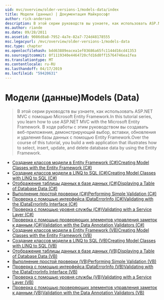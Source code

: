 ```yaml
---
uid: mvc/overview/older-versions-1/models-data/index
title: Модели (данных) | Документация Майкрософт
author: rick-anderson
description: В этой серии руководств вы узнаете, как использовать ASP.NET MVC с помощью Microsoft Entity Framework. В ходе работы с этим руководством сборки веб-приложения...
ms.author: riande
ms.date: 09/28/2011
ms.assetid: 9086d8a8-7952-4a7e-82a7-724d48178555
msc.legacyurl: /mvc/overview/older-versions-1/models-data
msc.type: chapter
ms.openlocfilehash: bdd63889eacea1ef03686a65fc1144d16cd41353
ms.sourcegitcommit: 0f1119340e4464720cfd16d0ff15764746ea1fea
ms.translationtype: MT
ms.contentlocale: ru-RU
ms.lasthandoff: 04/17/2019
ms.locfileid: "59420631"
---
```

# <a name="models-data"></a><span data-ttu-id="d9422-104">Модели (данные)</span><span class="sxs-lookup"><span data-stu-id="d9422-104">Models (Data)</span></span>

> <span data-ttu-id="d9422-105">В этой серии руководств вы узнаете, как использовать ASP.NET MVC с помощью Microsoft Entity Framework.</span><span class="sxs-lookup"><span data-stu-id="d9422-105">In this tutorial series, you learn how to use ASP.NET MVC with the Microsoft Entity Framework.</span></span> <span data-ttu-id="d9422-106">В ходе работы с этим руководством вы создавать веб-приложения, демонстрирующий выбор, вставки, обновления и удаления базы данных с помощью Entity Framework.</span><span class="sxs-lookup"><span data-stu-id="d9422-106">Over the course of this tutorial, you build a web application that illustrates how to select, insert, update, and delete database data by using the Entity Framework.</span></span>


- [<span data-ttu-id="d9422-107">Создание классов модели в Entity Framework (C#)</span><span class="sxs-lookup"><span data-stu-id="d9422-107">Creating Model Classes with the Entity Framework (C#)</span></span>](creating-model-classes-with-the-entity-framework-cs.md)
- [<span data-ttu-id="d9422-108">Создание классов модели в LINQ to SQL (C#)</span><span class="sxs-lookup"><span data-stu-id="d9422-108">Creating Model Classes with LINQ to SQL (C#)</span></span>](creating-model-classes-with-linq-to-sql-cs.md)
- [<span data-ttu-id="d9422-109">Отображение таблицы данных в базе данных (C#)</span><span class="sxs-lookup"><span data-stu-id="d9422-109">Displaying a Table of Database Data (C#)</span></span>](displaying-a-table-of-database-data-cs.md)
- [<span data-ttu-id="d9422-110">Выполнение простой проверки (C#)</span><span class="sxs-lookup"><span data-stu-id="d9422-110">Performing Simple Validation (C#)</span></span>](performing-simple-validation-cs.md)
- [<span data-ttu-id="d9422-111">Проверка с помощью интерфейса IDataErrorInfo (C#)</span><span class="sxs-lookup"><span data-stu-id="d9422-111">Validating with the IDataErrorInfo Interface (C#)</span></span>](validating-with-the-idataerrorinfo-interface-cs.md)
- [<span data-ttu-id="d9422-112">Проверка с помощью уровня службы (C#)</span><span class="sxs-lookup"><span data-stu-id="d9422-112">Validating with a Service Layer (C#)</span></span>](validating-with-a-service-layer-cs.md)
- [<span data-ttu-id="d9422-113">Проверка с помощью проверяющих элементов управления заметок к данным (C#)</span><span class="sxs-lookup"><span data-stu-id="d9422-113">Validation with the Data Annotation Validators (C#)</span></span>](validation-with-the-data-annotation-validators-cs.md)
- [<span data-ttu-id="d9422-114">Создание классов модели в Entity Framework (VB)</span><span class="sxs-lookup"><span data-stu-id="d9422-114">Creating Model Classes with the Entity Framework (VB)</span></span>](creating-model-classes-with-the-entity-framework-vb.md)
- [<span data-ttu-id="d9422-115">Создание классов модели в LINQ to SQL (VB)</span><span class="sxs-lookup"><span data-stu-id="d9422-115">Creating Model Classes with LINQ to SQL (VB)</span></span>](creating-model-classes-with-linq-to-sql-vb.md)
- [<span data-ttu-id="d9422-116">Отображение таблицы данных в базе данных (VB)</span><span class="sxs-lookup"><span data-stu-id="d9422-116">Displaying a Table of Database Data (VB)</span></span>](displaying-a-table-of-database-data-vb.md)
- [<span data-ttu-id="d9422-117">Выполнение простой проверки (VB)</span><span class="sxs-lookup"><span data-stu-id="d9422-117">Performing Simple Validation (VB)</span></span>](performing-simple-validation-vb.md)
- [<span data-ttu-id="d9422-118">Проверка с помощью интерфейса IDataErrorInfo (VB)</span><span class="sxs-lookup"><span data-stu-id="d9422-118">Validating with the IDataErrorInfo Interface (VB)</span></span>](validating-with-the-idataerrorinfo-interface-vb.md)
- [<span data-ttu-id="d9422-119">Проверка с помощью уровня службы (VB)</span><span class="sxs-lookup"><span data-stu-id="d9422-119">Validating with a Service Layer (VB)</span></span>](validating-with-a-service-layer-vb.md)
- [<span data-ttu-id="d9422-120">Проверка с помощью проверяющих элементов управления заметок к данным (VB)</span><span class="sxs-lookup"><span data-stu-id="d9422-120">Validation with the Data Annotation Validators (VB)</span></span>](validation-with-the-data-annotation-validators-vb.md)
